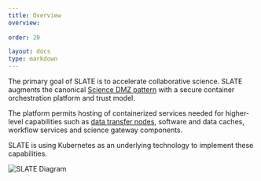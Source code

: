 ```yaml
---
title: Overview
overview: 
          
order: 20

layout: docs
type: markdown
---
```


The primary goal of SLATE is to accelerate collaborative science. SLATE augments the canonical [Science DMZ pattern](http://fasterdata.es.net/science-dmz/) with a secure container orchestration platform and trust model.

The platform permits hosting of containerized services needed for higher-level capabilities such as [data transfer nodes](http://fasterdata.es.net/science-dmz/DTN/), software and data caches, workflow services and science gateway components. 

SLATE is using Kubernetes as an underlying technology to implement these capabilities. 

<img class="landing-image pull-left" src="{{home}}/img/slate-diagram.png" alt="SLATE Diagram">

